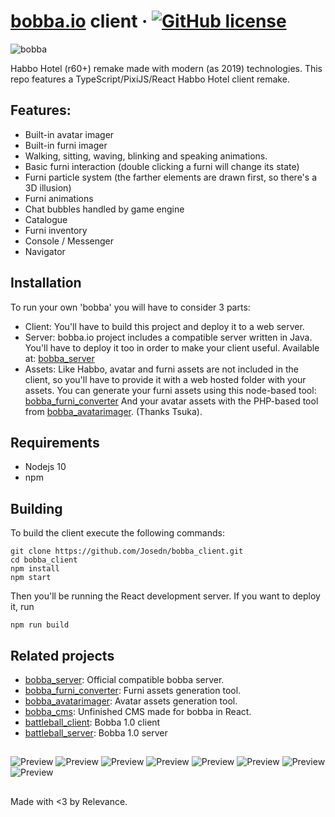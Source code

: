 # [bobba.io](https://bobba.io/) client &middot; [![GitHub license](https://img.shields.io/badge/license-GNU-blue.svg)](https://github.com/josedn/bobba_client/blob/master/LICENSE) 
![bobba](https://i.imgur.com/wGITX22.png)

Habbo Hotel (r60+) remake made with modern (as 2019) technologies.
This repo features a TypeScript/PixiJS/React Habbo Hotel client remake.
## Features:
* Built-in avatar imager
* Built-in furni imager
* Walking, sitting, waving, blinking and speaking animations.
* Basic furni interaction (double clicking a furni will change its state)
* Furni particle system  (the farther elements are drawn first, so there's a 3D illusion)
* Furni animations
* Chat bubbles handled by game engine
* Catalogue
* Furni inventory
* Console / Messenger
* Navigator

## Installation
To run your own 'bobba' you will have to consider 3 parts:
* Client: You'll have to build this project and deploy it to a web server.
* Server: bobba.io project includes a compatible server written in Java. You'll have to deploy it too in order to make your client useful. 
 Available at: [bobba_server](https://github.com/Josedn/bobba_server)
* Assets: Like Habbo, avatar and furni assets are not included in the client, so you'll have to provide it with a web hosted folder with your assets.
You can generate your furni assets using this node-based tool: [bobba_furni_converter](https://github.com/Josedn/bobba_furni_converter)
And your avatar assets with the PHP-based tool from [bobba_avatarimager](https://github.com/Josedn/bobba_avatarimager). (Thanks Tsuka).

## Requirements
* Nodejs 10
* npm

## Building
To build the client execute the following commands:

    git clone https://github.com/Josedn/bobba_client.git
    cd bobba_client
    npm install
    npm start
Then you'll be running the React development server.
If you want to deploy it, run

    npm run build

## Related projects
* [bobba_server](https://github.com/Josedn/bobba_server): Official compatible bobba server.
* [bobba_furni_converter](https://github.com/Josedn/bobba_furni_converter): Furni assets generation tool.
* [bobba_avatarimager](https://github.com/Josedn/bobba_avatarimager): Avatar assets generation tool.
* [bobba_cms](https://github.com/Josedn/bobba_cms): Unfinished CMS made for bobba in React.
* [battleball_client](https://github.com/Josedn/battleball_client): Bobba 1.0 client
* [battleball_server](https://github.com/Josedn/battleball_server): Bobba 1.0 server

##
![Preview](https://i.imgur.com/PSJi35v.png)
![Preview](https://i.imgur.com/tALiJ2X.png)
![Preview](https://i.imgur.com/fjUhlpc.png)
![Preview](https://i.imgur.com/IerdB6L.png)
![Preview](https://i.imgur.com/AiFEKsP.png)
![Preview](https://i.imgur.com/hCOwdYG.png)
![Preview](https://i.imgur.com/OSMuMF4.png)
![Preview](https://i.imgur.com/LlkrmLN.png)
##
Made with <3 by Relevance.